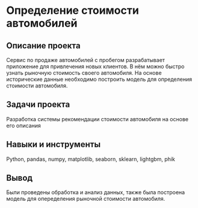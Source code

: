 # Определение стоимости автомобилей
## Описание проекта
Сервис по продаже автомобилей с пробегом  разрабатывает приложение для привлечения новых клиентов. В нём можно быстро узнать рыночную стоимость своего автомобиля. На основе исторические данные необходимо построить модель для определения стоимости автомобиля.

## Задачи проекта
Разработка системы рекомендации стоимости автомобиля на основе его описания

## Навыки и инструменты
Python, pandas, numpy, matplotlib, seaborn, sklearn, lightgbm, phik

## Вывод
Были проведены обработка и анализ данных, также была построена модель для опеределения рыночной стоимости автомобиля.
